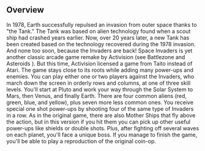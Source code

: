 ## Overview

In 1978, Earth successfully repulsed an invasion from outer space thanks to "the Tank." The Tank was based on alien technology found when a scout ship had crashed years earlier. Now, over 20 years later, a new Tank has been created based on the technology recovered during the 1978 invasion. And none too soon, because the Invaders are back! Space Invaders is yet another classic arcade game remake by Activision (see Battlezone and Asteroids ). But this time, Activision licensed a game from Taito instead of Atari. The game stays close to its roots while adding many power-ups and enemies. You can play either one or two players against the Invaders, who march down the screen in orderly rows and columns, at one of three skill levels. You'll start at Pluto and work your way through the Solar System to Mars, then Venus, and finally Earth. There are four common aliens (red, green, blue, and yellow), plus seven more less common ones. You receive special one shot power-ups by shooting four of the same type of Invaders in a row. As in the original game, there are also Mother Ships that fly above the action, but in this version if you hit them you can pick up other useful power-ups like shields or double shots. Plus, after fighting off several waves on each planet, you'll face a unique boss. If you manage to finish the game, you'll be able to play a reproduction of the original coin-op.